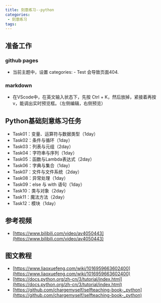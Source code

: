 ```yaml
---
title: 刻意练习--python
categories:
 - 刻意练习
tags:
---
```

## 准备工作
### github pages
-  当前主题中，设置 categories: - Test  会导致页面404.

### markdown
-  在VScode中，在英文输入状态下，先按 Ctrl + K，然后放掉，紧接着再按 v，能调出实时预览框。（左侧编辑，右侧预览）

## Python基础刻意练习任务
- Task01：变量、运算符与数据类型（1day）
- Task02：条件与循环（1day）
- Task03：列表与元组（2day）
- Task04：字符串与序列（1day）
- Task05：函数与Lambda表达式（2day）
- Task06：字典与集合（1day）
- Task07：文件与文件系统（2day）
- Task08：异常处理（1day）
- Task09：else 与 with 语句（1day）
- Task10：类与对象（2day）
- Task11：魔法方法（2day）
- Task12：模块（1day）

## 参考视频
- [https://www.bilibili.com/video/av4050443](https://www.bilibili.com/video/av4050443)

## 图文教程
- [https://www.liaoxuefeng.com/wiki/1016959663602400](https://www.liaoxuefeng.com/wiki/1016959663602400)
- [https://docs.python.org/zh-cn/3/tutorial/index.html](https://docs.python.org/zh-cn/3/tutorial/index.html)
- [https://github.com/chargemyself/selfteaching-book-_python](https://github.com/chargemyself/selfteaching-book-_python)